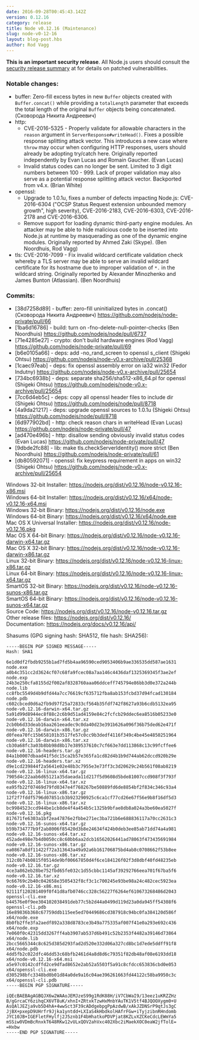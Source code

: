 ```yaml
---
date: 2016-09-28T00:45:43.142Z
version: 0.12.16
category: release
title: Node v0.12.16 (Maintenance)
slug: node-v0-12-16
layout: blog-post.hbs
author: Rod Vagg
---
```


**This is an important security release**. All Node.js users should consult the [security release summary](https://nodejs.org/en/blog/vulnerability/september-2016-security-releases/) at for details on patched vulnerabilities.

### Notable changes:

* buffer: Zero-fill excess bytes in new `Buffer` objects created with `Buffer.concat()` while providing a `totalLength` parameter that exceeds the total length of the original `Buffer` objects being concatenated. (Сковорода Никита Андреевич)
* http:
  * CVE-2016-5325 - Properly validate for allowable characters in the `reason` argument in `ServerResponse#writeHead()`. Fixes a possible response splitting attack vector. This introduces a new case where `throw` may occur when configuring HTTP responses, users should already be adopting try/catch here. Originally reported independently by Evan Lucas and Romain Gaucher. (Evan Lucas)
  * Invalid status codes can no longer be sent. Limited to 3 digit numbers between 100 - 999. Lack of proper validation may also serve as a potential response splitting attack vector. Backported from v4.x. (Brian White)
* openssl:
  * Upgrade to 1.0.1u, fixes a number of defects impacting Node.js: CVE-2016-6304 ("OCSP Status Request extension unbounded memory growth", high severity), CVE-2016-2183, CVE-2016-6303, CVE-2016-2178 and CVE-2016-6306.
  * Remove support for loading dynamic third-party engine modules. An attacker may be able to hide malicious code to be inserted into Node.js at runtime by masquerading as one of the dynamic engine modules. Originally reported by Ahmed Zaki (Skype). (Ben Noordhuis, Rod Vagg)
* tls: CVE-2016-7099 - Fix invalid wildcard certificate validation check whereby a TLS server may be able to serve an invalid wildcard certificate for its hostname due to improper validation of `*.` in the wildcard string. Originally reported by Alexander Minozhenko and James Bunton (Atlassian). (Ben Noordhuis)

### Commits:

* [38d7258d89] - buffer: zero-fill uninitialized bytes in .concat() (Сковорода Никита Андреевич) https://github.com/nodejs/node-private/pull/66
* [1ba6d16786] - build: turn on -fno-delete-null-pointer-checks (Ben Noordhuis) https://github.com/nodejs/node/pull/6737
* [71e4285e27] - crypto: don't build hardware engines (Rod Vagg) https://github.com/nodejs/node-private/pull/69
* [b6e0105a66] - deps: add -no_rand_screen to openssl s_client (Shigeki Ohtsu) https://github.com/nodejs/node-v0.x-archive/pull/25368
* [1caec97eab] - deps: fix openssl assembly error on ia32 win32 (Fedor Indutny) https://github.com/nodejs/node-v0.x-archive/pull/25654
* [734bc6938b] - deps: separate sha256/sha512-x86_64.pl for openssl (Shigeki Ohtsu) https://github.com/nodejs/node-v0.x-archive/pull/25654
* [7cc6d4eb5c] - deps: copy all openssl header files to include dir (Shigeki Ohtsu) https://github.com/nodejs/node/pull/8718
* [4a9da21217] - deps: upgrade openssl sources to 1.0.1u (Shigeki Ohtsu) https://github.com/nodejs/node/pull/8718
* [6d977902bd] - http: check reason chars in writeHead (Evan Lucas) https://github.com/nodejs/node-private/pull/47
* [ad470e496b] - http: disallow sending obviously invalid status codes (Evan Lucas) https://github.com/nodejs/node-private/pull/47
* [9dbde2fc88] - lib: make tls.checkServerIdentity() more strict (Ben Noordhuis) https://github.com/nodejs/node-private/pull/61
* [db80592071] - openssl: fix keypress requirement in apps on win32 (Shigeki Ohtsu) https://github.com/nodejs/node-v0.x-archive/pull/25654

Windows 32-bit Installer: https://nodejs.org/dist/v0.12.16/node-v0.12.16-x86.msi<br> Windows 64-bit Installer: https://nodejs.org/dist/v0.12.16/x64/node-v0.12.16-x64.msi<br> Windows 32-bit Binary: https://nodejs.org/dist/v0.12.16/node.exe<br> Windows 64-bit Binary: https://nodejs.org/dist/v0.12.16/x64/node.exe<br> Mac OS X Universal Installer: https://nodejs.org/dist/v0.12.16/node-v0.12.16.pkg<br> Mac OS X 64-bit Binary: https://nodejs.org/dist/v0.12.16/node-v0.12.16-darwin-x64.tar.gz<br> Mac OS X 32-bit Binary: https://nodejs.org/dist/v0.12.16/node-v0.12.16-darwin-x86.tar.gz<br> Linux 32-bit Binary: https://nodejs.org/dist/v0.12.16/node-v0.12.16-linux-x86.tar.gz<br> Linux 64-bit Binary: https://nodejs.org/dist/v0.12.16/node-v0.12.16-linux-x64.tar.gz<br> SmartOS 32-bit Binary: https://nodejs.org/dist/v0.12.16/node-v0.12.16-sunos-x86.tar.gz<br> SmartOS 64-bit Binary: https://nodejs.org/dist/v0.12.16/node-v0.12.16-sunos-x64.tar.gz<br> Source Code: https://nodejs.org/dist/v0.12.16/node-v0.12.16.tar.gz<br> Other release files: https://nodejs.org/dist/v0.12.16/<br> Documentation: https://nodejs.org/docs/v0.12.16/api/

Shasums (GPG signing hash: SHA512, file hash: SHA256):

```
-----BEGIN PGP SIGNED MESSAGE-----
Hash: SHA1

6e1d0df2fbdb9255b1ad7fd5b4aa96590ced9053406b9ae336535dd587ae1631  node.exe
a0b4c351cc2d3624cf07c68fa9fcec08a7aa146c4436daf1325369345f3ae2ef  node.exp
24b3e250cfa8155d2f002af8328760aaa06ddceff745794e86bb3d0e372a244b  node.lib
cc8fbc5549d4b9dfd44a7cc76619cf635712fba8ab153fcbd37d94fcad130184  node.pdb
c602cbced0d6a2fb9d97f25a72833cf564b35fdf742f8627a93b6cdb5132ea95  node-v0.12.16-darwin-x64.tar.gz
5a91d99d8944ec8f88c2c6b9d51ad4159e84c2fcfcb29ddec6ea8516b05233e0  node-v0.12.16-darwin-x64.tar.xz
2cb0b6d33deab16aa261eeadec9c0da40d23e391b626a096f36b75ded62e471f  node-v0.12.16-darwin-x86.tar.gz
d0feea70fc15b658101b3517fe57c0cc9b3dedf4116f349c4be45e4850251964  node-v0.12.16-darwin-x86.tar.xz
cb30a68fc3a03b8bb98d8b17e389537610c7cf663e7dd113868c13c99fcffee6  node-v0.12.16-headers.tar.gz
84a1b0007dbaad41f5dc15ca2b57e365fa1cd82d4b1b9d744ab62dccd920b29e  node-v0.12.16-headers.tar.xz
d9e1cd239844f2a5641e02e48b3c7955e3e73ff3c3d20629c24b561f08ab8219  node-v0.12.16-linux-x64.tar.gz
7905d4c22aab6d65121a35daeada11d217f5d9608d5bde81007ccd908f3f793f  node-v0.12.16-linux-x64.tar.xz
ea95fb22f07469d79fd0347e4f768267be50889fd6de8854bf2f834c346c93a4  node-v0.12.16-linux-x86.tar.gz
12f2f7fddf5796d07851cb3b923290925c6ca1cf77cd26e67f56e9b8f16df5d3  node-v0.12.16-linux-x86.tar.xz
bc9984523ccd944be1cb8de4f4a454b5c1325b9bfae8db8a024a3be60ea5027f  node-v0.12.16.pkg
817671fe6303a1bf2ea47876e2fbbe271ec3ba721b6e688836117a70cc2631c3  node-v0.12.16-sunos-x64.tar.gz
b59b734777b9f2ab8006f85420d3b8e24634f424b0deb3ee85ab71dd74a4a981  node-v0.12.16-sunos-x64.tar.xz
452ade498e7b4d0050cc8c60bb6aa2dcb16562026441ad78063f473435691984  node-v0.12.16-sunos-x86.tar.gz
ea0867a8df11422f72a313643a49a92a6b161706875bd4ab8c0708662f53b8ee  node-v0.12.16-sunos-x86.tar.xz
312c0b74b0815f0514de9bf00667850d4f6ce184126f02f3d8dbf40fd48235eb  node-v0.12.16.tar.gz
4ce3a862eb28be752fbd65fe032c1d55cbbc1145af39292766eea701f67ba5f6  node-v0.12.16.tar.xz
9c66769c2b40c042658e3505432f8cf3c1c700245e93be98a24c482cec5923ea  node-v0.12.16-x86.msi
92111f120281409f0f41d8afb0746cc328c56227f6264ef610673268486d2043  openssl-cli.exe
b44576e0f9ee304102038491deb77c5b2d44a0499d119d23a0da945ff54308f6  openssl-cli.pdb
16e89836b368c67759ddb115ee5ed70449686cd387918c94bc0fa384120d586f  x64/node.exe
8b0fb2ffe3fa2aedf892a338d8783ce3b49a775335af007f41e0a293e692c436  x64/node.exp
7e060f0c42315dd3267ff4ab3907ab537d6b491c52b2353f4482a39146d73864  x64/node.lib
2bcc5665344c8c625d385d293fad2d520e332d06a327cd8bc1d7ede5ddff91f8  x64/node.pdb
4dd5fb2c022dfc46dd53c68bfb2461d4a8d8d6c79351f82db48af08e6193dd18  x64/node-v0.12.16-x64.msi
a5e97c0142cdffd2ce9dfad8652e2ab52a5503f5a91c8cfdcc653836cbd0e053  x64/openssl-cli.exe
d305298bfc3348bd0b01d84a0de9a16c04ae396261663fd44122c58ba9950c3c  x64/openssl-cli.pdb
-----BEGIN PGP SIGNATURE-----

iQEcBAEBAgAGBQJX6w2WAAoJEMJzeS99g1RdK88H/iV7CbWaI9/13eez1uKRZZHz
B/gGrcaCY6zihqCX6VT8uK/xhnI+ZRtxkTzwHxMnbYAuTK1V5tf4BJQOOXygm0+U
AsQAlJEZja9vb5D4hA+4wwSct3F39cADdgebpgPpAzdwB/xAkJZDNSrP9qtJs3gC
JjBX+pxepD9UHrfr9Jjka1yntdd+LXIaS4kHbdkolHAfrFGw+iTyjzibnRHndomb
JYC10JB+IGEFletFHylfj2J5znb1F4bHhatkoPDVPjat8KZLvXZCKeCdcLEWmYa5
mSSiw0VDmBcRnxkT648RKw12vULxQOV2ahVxc402Xbc2iMaekXOC0eaW2jfTolE=
=Hxbw
-----END PGP SIGNATURE-----

```

